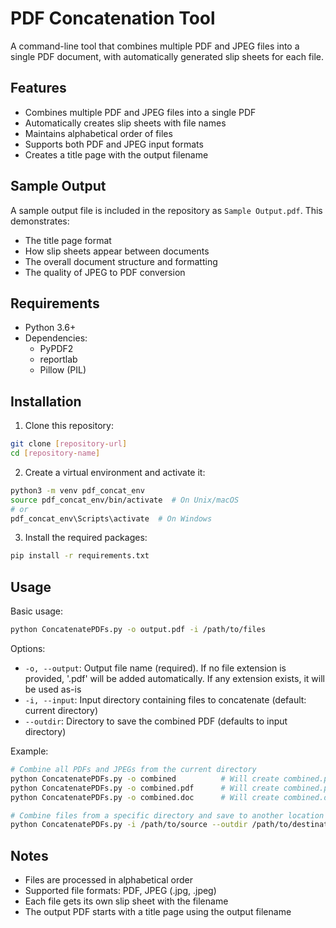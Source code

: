 # PDF Concatenation Tool

A command-line tool that combines multiple PDF and JPEG files into a single PDF document, with automatically generated slip sheets for each file.

## Features

- Combines multiple PDF and JPEG files into a single PDF
- Automatically creates slip sheets with file names
- Maintains alphabetical order of files
- Supports both PDF and JPEG input formats
- Creates a title page with the output filename

## Sample Output

A sample output file is included in the repository as `Sample Output.pdf`. This demonstrates:
- The title page format
- How slip sheets appear between documents
- The overall document structure and formatting
- The quality of JPEG to PDF conversion

## Requirements

- Python 3.6+
- Dependencies:
  - PyPDF2
  - reportlab
  - Pillow (PIL)

## Installation

1. Clone this repository:
```bash
git clone [repository-url]
cd [repository-name]
```

2. Create a virtual environment and activate it:
```bash
python3 -m venv pdf_concat_env
source pdf_concat_env/bin/activate  # On Unix/macOS
# or
pdf_concat_env\Scripts\activate  # On Windows
```

3. Install the required packages:
```bash
pip install -r requirements.txt
```

## Usage

Basic usage:
```bash
python ConcatenatePDFs.py -o output.pdf -i /path/to/files
```

Options:
- `-o, --output`: Output file name (required). If no file extension is provided, '.pdf' will be added automatically. If any extension exists, it will be used as-is
- `-i, --input`: Input directory containing files to concatenate (default: current directory)
- `--outdir`: Directory to save the combined PDF (defaults to input directory)

Example:
```bash
# Combine all PDFs and JPEGs from the current directory
python ConcatenatePDFs.py -o combined          # Will create combined.pdf
python ConcatenatePDFs.py -o combined.pdf      # Will create combined.pdf
python ConcatenatePDFs.py -o combined.doc      # Will create combined.doc

# Combine files from a specific directory and save to another location
python ConcatenatePDFs.py -i /path/to/source --outdir /path/to/destination -o combined.pdf
```

## Notes

- Files are processed in alphabetical order
- Supported file formats: PDF, JPEG (.jpg, .jpeg)
- Each file gets its own slip sheet with the filename
- The output PDF starts with a title page using the output filename 